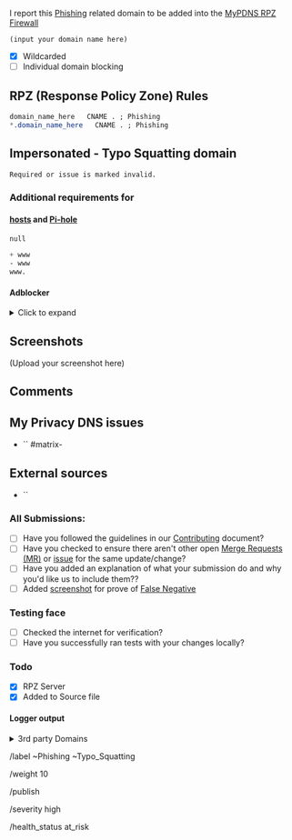 I report this [Phishing][catinfo] related domain to be added into the [MyPDNS RPZ Firewall][mpdrf]

```
(input your domain name here)
```

- [X] Wildcarded
- [ ] Individual domain blocking

## RPZ (Response Policy Zone) Rules

```css
domain_name_here   CNAME . ; Phishing
*.domain_name_here   CNAME . ; Phishing
```

## Impersonated - Typo Squatting domain
```css
Required or issue is marked invalid.
```

### Additional requirements for

#### [hosts] and [Pi-hole]

```css
null
```

```css
+ www
- www
www.
```

#### Adblocker
<details><summary>Click to expand</summary>

```css
N/A
```

</details>

## Screenshots
(Upload your screenshot here)

## Comments
<!-- Comments such as specific URL to view contents -->

## My Privacy DNS issues
- `` #matrix-

## External sources
<!-- if you took this domain from other board -->
- ``

### All Submissions:
- [ ] Have you followed the guidelines in our [Contributing](CONTRIBUTING.md) document?
- [ ] Have you checked to ensure there aren't other open [Merge Requests (MR)][MR] or [issue] for the same update/change?
- [ ] Have you added an explanation of what your submission do and why you'd like us to include them??
- [ ] Added [screenshot] for prove of [False Negative][FN]

### Testing face
- [ ] Checked the internet for verification?
- [ ] Have you successfully ran tests with your changes locally?

### Todo
- [X] RPZ Server
- [X] Added to Source file

#### Logger output

<details><summary>3rd party Domains</summary>

```css
N/A
```

</details>

[catinfo]: https://mypdns.org/mypdns/support/-/wikis/Categories/Phishing
[FN]: https://mypdns.org/MypDNS/support/-/wikis/False-Negative "About False Positive"
[hosts]: https://mypdns.org/mypdns/support/-/wikis/dns/DnsHosts "Hosts files a outdated blacklist format"
[issue]: https://mypdns.org/my-privacy-dns/matrix/-/issues "My Privacy DNS Domain records"
[mpdrf]: https://mypdns.org/my-privacy-dns/matrix/ "My Privacy DNS RPZ Firewall Filter"
[MR]: https://mypdns.org/my-privacy-dns/matrix/-/merge_requests "My Privacy DNS Merge Requests"
[Pi-hole]: https://mypdns.org/my-privacy-dns/matrix/-/blob/master/source/porn_filters/README.md#pi-hole "What is Pi-hole and it limitations"
[screenshot]: https://mypdns.org/MypDNS/support/-/wikis/Screenshot "What is a screenshot"

/label ~Phishing ~Typo_Squatting

/weight 10

/publish

/severity high

/health_status at_risk
